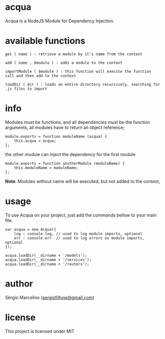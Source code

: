acqua
=====

Acqua is a NodeJS Module for Dependency Injection.

available functions
=====

`get ( name ) : retrieve a module by it's name from the context`

`add ( name , $module ) : adds a module to the context`

`importModule ( $module ) : this function will execute the function call and then add to the context`

`loadDir ( dir ) : loads an entire directory recursively, searching for .js files to import`

info
=====
Modules must be functions, and all dependencies must be the function arguments, all modules have to return an object reference;

    module.exports = function moduleName (acqua) {
    	this.acqua = acqua;
    };
    
the other module can inject the dependency for the first module

    module.exports = function anotherModule (moduleName) {
    	this.moduleName = moduleName;
    };
    
**Note**: Modules without name will be executed, but not added to the context;
    
usage
=====
To use Acqua on your project, just add the commands bellow to your main file.

    var acqua = new Acqua({
    	log : console.log, // used to log module imports, optional
    	err : console.err  // used to log errors on module imports, optional
    });

    acqua.loadDir(__dirname + '/models');
    acqua.loadDir(__dirname + '/services');
    acqua.loadDir(__dirname + '/routers');
    
author
=====
Sérgio Marcelino (sergiofilhow@gmail.com)

license
=====
This project is licensed under MIT
